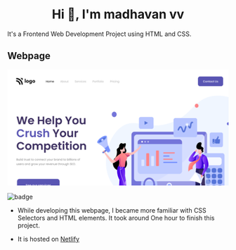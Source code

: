 <h1 align="center">Hi 👋, I'm madhavan vv</h1>
It's  a  Frontend  Web Development Project using HTML and CSS.

## Webpage

![image](./thumbnail.png)

![badge](https://img.shields.io/badge/HTML-CSS-yellowgreen)

- While developing this webpage, I became more familiar with CSS Selectors and HTML elements. It took around One hour to finish this project.

- It is hosted on [Netlify](https://clinquant-cuchufli-4b24a3.netlify.app/)
